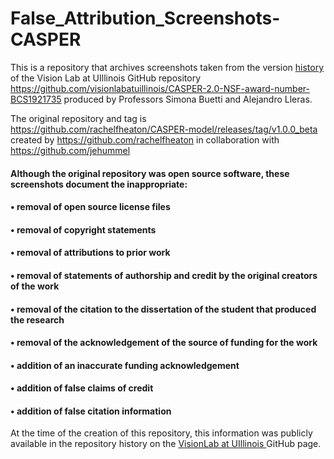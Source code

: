 # False_Attribution_Screenshots-CASPER
This is a repository that archives screenshots taken from the version <a href="https://github.com/visionlabatuillinois/CASPER-2.0-NSF-award-number-BCS1921735/activity"> history </a> of the Vision Lab at UIllinois GitHub repository https://github.com/visionlabatuillinois/CASPER-2.0-NSF-award-number-BCS1921735 produced by Professors Simona Buetti and Alejandro Lleras.

The original repository and tag is https://github.com/rachelfheaton/CASPER-model/releases/tag/v1.0.0_beta created by https://github.com/rachelfheaton in collaboration with https://github.com/jehummel


#### Although the original repository was open source software, these screenshots document the inappropriate:

#### • removal of open source license files 

#### • removal of copyright statements

#### • removal of attributions to prior work

#### • removal of statements of authorship and credit by the original creators of the work

#### • removal of the citation to the dissertation of the student that produced the research

#### • removal of the acknowledgement of the source of funding for the work

#### • addition of an inaccurate funding acknowledgement

#### • addition of false claims of credit

#### • addition of false citation information


At the time of the creation of this repository, this information was publicly available in the repository history on the <a href = "https://github.com/visionlabatuillinois"> VisionLab at UIllinois </a> GitHub page.
